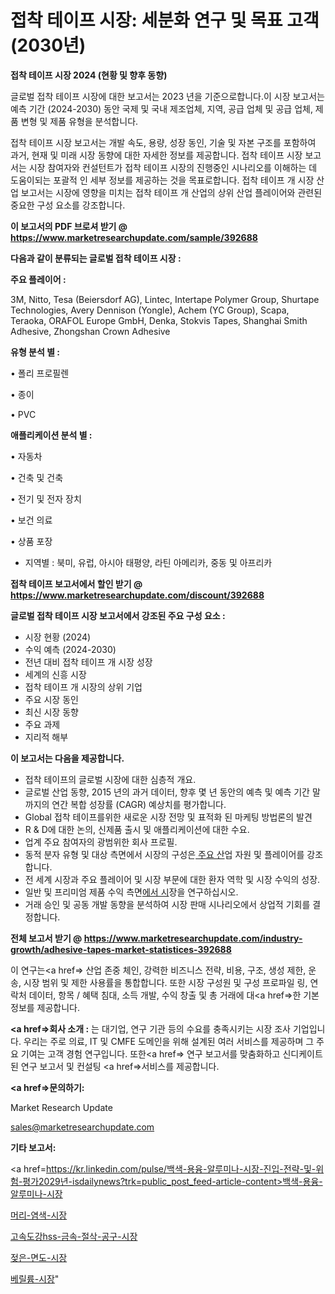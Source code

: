# 접착 테이프 시장: 세분화 연구 및 목표 고객(2030년)

<strong>접착 테이프 시장 2024 (현황 및 향후 동향)</strong>

글로벌 접착 테이프 시장에 대한 보고서는 2023 년을 기준으로합니다.이 시장 보고서는 예측 기간 (2024-2030) 동안 국제 및 국내 제조업체, 지역, 공급 업체 및 공급 업체, 제품 변형 및 제품 유형을 분석합니다.

접착 테이프 시장 보고서는 개발 속도, 용량, 성장 동인, 기술 및 자본 구조를 포함하여 과거, 현재 및 미래 시장 동향에 대한 자세한 정보를 제공합니다. 접착 테이프 시장 보고서는 시장 참여자와 컨설턴트가 접착 테이프 시장의 진행중인 시나리오를 이해하는 데 도움이되는 포괄적 인 세부 정보를 제공하는 것을 목표로합니다. 접착 테이프 개 시장 산업 보고서는 시장에 영향을 미치는 접착 테이프 개 산업의 상위 산업 플레이어와 관련된 중요한 구성 요소를 강조합니다.



<strong>이 보고서의 PDF 브로셔 받기 @ <a href=https://www.marketresearchupdate.com/sample/392688>https://www.marketresearchupdate.com/sample/392688</a></strong>



<strong>다음과 같이 분류되는 글로벌 접착 테이프 시장 :</strong>



<strong>주요 플레이어 :</strong>

3M, Nitto, Tesa (Beiersdorf AG), Lintec, Intertape Polymer Group, Shurtape Technologies, Avery Dennison (Yongle), Achem (YC Group), Scapa, Teraoka, ORAFOL Europe GmbH, Denka, Stokvis Tapes, Shanghai Smith Adhesive, Zhongshan Crown Adhesive



<strong>유형 분석 별 :</strong>

• 폴리 프로필렌

• 종이

• PVC



<strong>애플리케이션 분석 별 :</strong>

• 자동차

• 건축 및 건축

• 전기 및 전자 장치

• 보건 의료

• 상품 포장

<ul>
  <li>지역별 : 북미, 유럽, 아시아 태평양, 라틴 아메리카, 중동 및 아프리카</li>
</ul>


<strong>접착 테이프 보고서에서 할인 받기 @ <a href=https://www.marketresearchupdate.com/discount/392688>https://www.marketresearchupdate.com/discount/392688</a></strong>



<strong>글로벌 접착 테이프 시장 보고서에서 강조된 주요 구성 요소 :</strong>
<ul>
  <li>시장 현황 (2024)</li>
  <li>수익 예측 (2024-2030)</li>
  <li>전년 대비 접착 테이프 개 시장 성장</li>
  <li>세계의 신흥 시장</li>
  <li>접착 테이프 개 시장의 상위 기업</li>
  <li>주요 시장 동인</li>
  <li>최신 시장 동향</li>
  <li>주요 과제</li>
  <li>지리적 해부</li>
</ul>


<strong>이 보고서는 다음을 제공합니다.</strong>
<ul>
  <li>접착 테이프의 글로벌 시장에 대한 심층적 개요.</li>
  <li>글로벌 산업 동향, 2015 년의 과거 데이터, 향후 몇 년 동안의 예측 및 예측 기간 말까지의 연간 복합 성장률 (CAGR) 예상치를 평가합니다.</li>
  <li>Global 접착 테이프를위한 새로운 시장 전망 및 표적화 된 마케팅 방법론의 발견</li>
  <li>R &amp; D에 대한 논의, 신제품 출시 및 애플리케이션에 대한 수요.</li>
  <li>업계 주요 참여자의 광범위한 회사 프로필.</li>
  <li>동적 분자 유형 및 대상 측면에서 시장의 구성은<a href=> 주요 산</a>업 자원 및 플레이어를 강조합니다.</li>
  <li>전 세계 시장과 주요 플레이어 및 시장 부문에 대한 환자 역학 및 시장 수익의 성장.</li>
  <li>일반 및 프리미엄 제품 수익 측면<a href=>에서 시</a>장을 연구하십시오.</li>
  <li>거래 승인 및 공동 개발 동향을 분석하여 시장 판매 시나리오에서 상업적 기회를 결정합니다.</li>
</ul>



<strong>전체 보고서 받기 @ <a href=https://www.marketresearchupdate.com/industry-growth/adhesive-tapes-market-statistices-392688>https://www.marketresearchupdate.com/industry-growth/adhesive-tapes-market-statistices-392688</a></strong>

이 연구는<a href=> 산업 존중</a> 체인, 강력한 비즈니스 전략, 비용, 구조, 생성 제한, 운송, 시장 범위 및 제한 사용률을 통합합니다. 또한 시장 구성원 및 구성 프로파일 링, 연락처 데이터, 항목 / 혜택 침대, 소득 개발, 수익 창출 및 총 거래에 대<a href=>한 기본 </a>정보를 제공합니다.



<strong><a href=>회사 소</a>개 :</strong>
는 대기업, 연구 기관 등의 수요를 충족시키는 시장 조사 기업입니다. 우리는 주로 의료, IT 및 CMFE 도메인을 위해 설계된 여러 서비스를 제공하며 그 주요 기여는 고객 경험 연구입니다. 또한<a href=> 연구 보</a>고서를 맞춤화하고 신디케이트 된 연구 보고서 및 컨설팅 <a href=>서비스</a>를 제공합니다.



<strong><a href=>문의하기:</a></strong>

Market Research Update

sales@marketresearchupdate.com



<strong>기타 보고서:</strong>

<a href=https://kr.linkedin.com/pulse/백색-용융-알루미나-시장-진입-전략-및-위험-평가2029년-isdailynews?trk=public_post_feed-article-content>백색-용융-알루미나-시장</a>

<a href=https://www.linkedin.com/pulse/머리-염색-시장-동향-및-성장-전망-consumer-connection-chronicles-24-/>머리-염색-시장</a>

<a href=https://www.linkedin.com/pulse/고속도강hss-금속-절삭-공구-시장-현재-및-미래-성장-2029-eh64f/>고속도강hss-금속-절삭-공구-시장</a>

<a href=https://www.linkedin.com/pulse/젖은-면도-시장-세분화-연구-및-목표-고객2029년-market-matrix-musings-analysis-svptf/>젖은-면도-시장</a>

<a href=https://www.linkedin.com/pulse/베릴륨-시장-동향-및-성장-전망-survey-spotlight-pro-24-analysis-mo3qc/>베릴륨-시장</a>"
